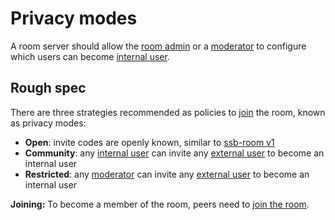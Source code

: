 # Privacy modes

A room server should allow the [room admin](../Stakeholders/Room%20admin.md) or a [moderator](../Stakeholders/Moderator.md) to configure which users can become [internal user](../Stakeholders/Internal%20user.md). 

## Rough spec

There are three strategies recommended as policies to [join](../Participation/Joining.md) the room, known as privacy modes:

- **Open**: invite codes are openly known, similar to [ssb-room v1](https://github.com/staltz/ssb-room)
- **Community**: any [internal user](../Stakeholders/Internal%20user.md) can invite any [external user](../Stakeholders/External%20user.md) to become an internal user
- **Restricted**: any [moderator](../Stakeholders/Moderator.md) can invite any [external user](../Stakeholders/External%20user.md) to become an internal user

**Joining:** To become a member of the room, peers need to [join the room](../Participation/Joining.md).
